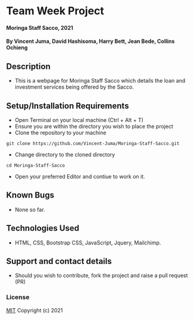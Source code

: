 # Team Week Project
#### Moringa Staff Sacco, 2021  
#### By Vincent Juma, David Hashisoma, Harry Bett, Jean Bede, Collins Ochieng
## Description
* This is a webpage for Moringa Staff Sacco which details the loan and investment services being offered by the Sacco.
## Setup/Installation Requirements
* Open Terminal on your local machine (Ctrl + Alt + T)
* Ensure you are within the directory you wish to place the project
* Clone the repository to your machine

```git clone https://github.com/Vincent-Juma/Moringa-Staff-Sacco.git ```
* Change directory to the cloned directory 

 ``` cd Moringa-Staff-Sacco ```
* Open your preferred Editor and contiue to work on it.
## Known Bugs
* None so far.
## Technologies Used
* HTML, CSS, Bootstrap CSS, JavaScript, Jquery, Mailchimp.
## Support and contact details
* Should you wish to contribute, fork the project and raise a pull request (PR)
### License
[MIT](https://choosealicense.com/licenses/mit/)
Copyright (c) 2021
